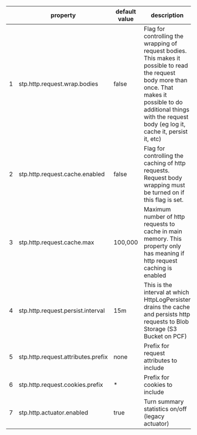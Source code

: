 | | property | default<br>value | description |
|-|-|-|-|
| 1 | stp.http.request.wrap.bodies | false | Flag for controlling the wrapping of request bodies.  This makes it possible to read the request body more than once. That makes it possible to do additional things with the request body (eg log it, cache it, persist it, etc) |
| 2 | stp.http.request.cache.enabled | false | Flag for controlling the caching of http requests. Request body wrapping must be turned on if this flag is set. |
| 3 | stp.http.request.cache.max | 100,000 | Maximum number of http requests to cache in main memory.  This property only has meaning if http request caching is enabled|
| 4 | stp.http.request.persist.interval | 15m | This is the interval at which HttpLogPersister drains the cache and persists http requests to Blob Storage (S3 Bucket on PCF) |
| 5 | stp.http.request.attributes.prefix | none | Prefix for request attributes to include |
| 6 | stp.http.request.cookies.prefix | * | Prefix for cookies to include |
| 7 | stp.http.actuator.enabled | true | Turn summary statistics on/off (legacy actuator) |
